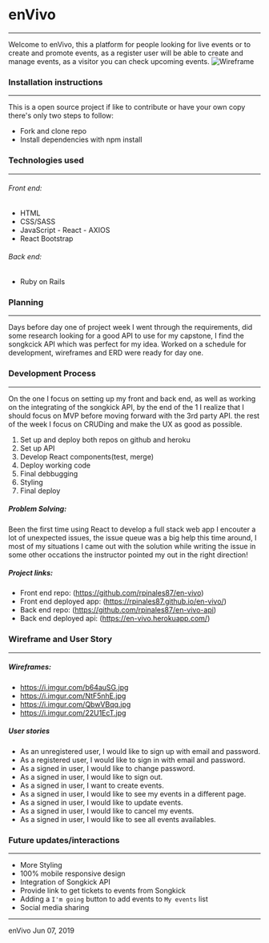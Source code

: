 # enVivo
-------------------------
Welcome to enVivo, this a platform for people looking for live events or to create and promote events,
as a register user will be able to create and manage events, as a visitor you can check upcoming events.
![Wireframe](https://i.imgur.com/898svaQ.png)

### Installation instructions
-------------------------
This is a open source project if like to contribute or have your own copy there's only two steps to follow:
- Fork and clone repo
- Install dependencies with npm install

### Technologies used
-----------------------
###### Front end:
* HTML
* CSS/SASS
* JavaScript - React - AXIOS
* React Bootstrap

###### Back end:
* Ruby on Rails

### Planning
------------------------------
Days before day one of project week I went through the requirements, did some research
looking for a good API to use for my capstone, I find the songkcick API which was perfect for my idea.
Worked on a schedule for development, wireframes and ERD were ready for day one.

### Development Process
--------------------------------
On the one I focus on setting up my front and back end, as well as working on the integrating of the songkick API, by the end of the 1 I realize that I should focus on MVP before moving forward with the 3rd party API. the rest of the week I focus on CRUDing and make the UX as good as possible.

1. Set up and deploy both repos on github and heroku
2. Set up API
3. Develop React components(test, merge)
6. Deploy working code
8. Final debbugging
9. Styling
10. Final deploy

##### Problem Solving:
Been the first time using React to develop a full stack web app I encouter a lot of unexpected issues,
the issue queue was a big help this time around, I most of my situations I came out with the solution while writing the issue in some other occations the instructor pointed my out in the right direction!

##### Project links:
* Front end repo: (https://github.com/rpinales87/en-vivo)
* Front end deployed app: (https://rpinales87.github.io/en-vivo/)
* Back end repo: (https://github.com/rpinales87/en-vivo-api)
* Back end deployed api: (https://en-vivo.herokuapp.com/)

### Wireframe and User Story
--------------------------------------
##### Wireframes:
* https://i.imgur.com/b64auSG.jpg
* https://i.imgur.com/NtF5nhE.jpg
* https://i.imgur.com/QbwVBqq.jpg
* https://i.imgur.com/22U1EcT.jpg

##### User stories
* As an unregistered user, I would like to sign up with email and password.
* As a registered user, I would like to sign in with email and password.
* As a signed in user, I would like to change password.
* As a signed in user, I would like to sign out.
* As a signed in user, I want to create events.
* As a signed in user, I would like to see my events in a different page.
* As a signed in user, I would like to update events.
* As a signed in user, I would like to cancel my events.
* As a signed in user, I would like to see all events availables.

### Future updates/interactions
-------------------------
* More Styling
* 100% mobile responsive design
* Integration of Songkick API
* Provide link to get tickets to events from Songkick
* Adding a `I'm going` button to add events to `My events` list
* Social media sharing

----------
enVivo Jun 07, 2019

